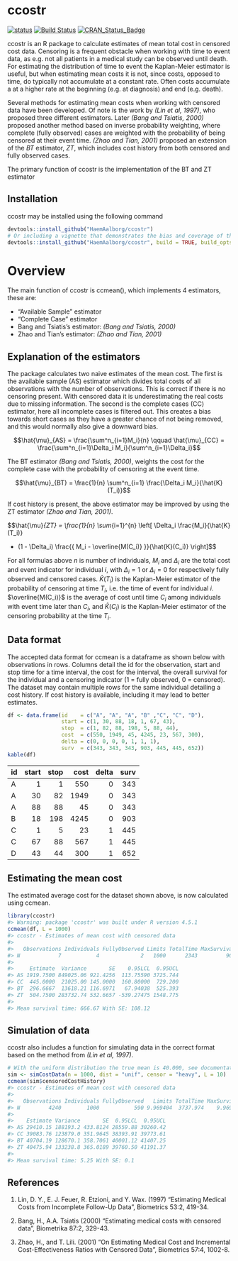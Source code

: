 
<!-- README.md is generated from README.Rmd. Please edit that file -->

# ccostr

[![status](http://joss.theoj.org/papers/0b9e631729dd9fadff3d6875e84ed954/status.svg)](http://joss.theoj.org/papers/0b9e631729dd9fadff3d6875e84ed954)
[![Build
Status](https://travis-ci.org/LarsHernandez/ccostr.svg?branch=master)](https://travis-ci.org/LarsHernandez/ccostr)
[![CRAN_Status_Badge](http://www.r-pkg.org/badges/version/ccostr)](https://cran.r-project.org/package=ccostr)

ccostr is an R package to calculate estimates of mean total cost in
censored cost data. Censoring is a frequent obstacle when working with
time to event data, as e.g. not all patients in a medical study can be
observed until death. For estimating the distribution of time to event
the Kaplan-Meier estimator is useful, but when estimating mean costs it
is not, since costs, opposed to time, do typically not accumulate at a
constant rate. Often costs accumulate a at a higher rate at the
beginning (e.g. at diagnosis) and end (e.g. death).

Several methods for estimating mean costs when working with censored
data have been developed. Of note is the work by *(Lin et al, 1997)*,
who proposed three different estimators. Later *(Bang and Tsiatis,
2000)* proposed another method based on inverse probability weighting,
where complete (fully observed) cases are weighted with the probability
of being censored at their event time. *(Zhao and Tian, 2001)* proposed
an extension of the $BT$ estimator, $ZT$, which includes cost history
from both censored and fully observed cases.

The primary function of ccostr is the implementation of the BT and ZT
estimator

## Installation

ccostr may be installed using the following command

``` r
devtools::install_github("HaemAalborg/ccostr")
# Or including a vignette that demonstrates the bias and coverage of the estimators
devtools::install_github("HaemAalborg/ccostr", build = TRUE, build_opts = c("--no-resave-data", "--no-manual"))
```

# Overview

The main function of ccostr is ccmean(), which implements 4 estimators,
these are:

- “Available Sample” estimator
- “Complete Case” estimator
- Bang and Tsiatis’s estimator: *(Bang and Tsiatis, 2000)*
- Zhao and Tian’s estimator: *(Zhao and Tian, 2001)*

## Explanation of the estimators

The package calculates two naive estimates of the mean cost. The first
is the available sample (AS) estimator which divides total costs of all
observations with the number of observations. This is correct if there
is no censoring present. With censored data it is underestimating the
real costs due to missing information. The second is the complete cases
(CC) estimator, here all incomplete cases is filtered out. This creates
a bias towards short cases as they have a greater chance of not being
removed, and this would normally also give a downward bias.

$$\hat{\mu}_{AS} = \frac{\sum^n_{i=1}M_i}{n} \qquad \hat{\mu}_{CC} = \frac{\sum^n_{i=1}\Delta_i M_i}{\sum^n_{i=1}\Delta_i}$$

The BT estimator *(Bang and Tsiatis, 2000)*, weights the cost for the
complete case with the probability of censoring at the event time.

$$\hat{\mu}_{BT} = \frac{1}{n} \sum^n_{i=1} \frac{\Delta_i M_i}{\hat{K}(T_i)}$$

If cost history is present, the above estimator may be improved by using
the ZT estimator *(Zhao and Tian, 2001)*.

$$\hat{\mu}_{ZT} = \frac{1}{n} \sum_{i=1}^{n} \left[ 
\Delta_i \frac{M_i}{\hat{K}(T_i)} 
+ (1 - \Delta_i) \frac{\{ M_i - \overline{M(C_i)} \}}{\hat{K}(C_i)} 
\right]$$

For all formulas above $n$ is number of individuals, $M_i$ and
$\Delta_i$ are the total cost and event indicator for individual $i$,
with $\Delta_i = 1$ or $\Delta_i = 0$ for respectively fully observed
and censored cases. $\hat{K}(T_i)$ is the Kaplan-Meier estimator of the
probability of censoring at time $T_i$, i.e. the time of event for
individual $i$. $\overline{M(C_i)}$ is the average of cost until time
$C_i$ among individuals with event time later than $C_i$, and
$\hat{K}(C_i)$ is the Kaplan-Meier estimator of the censoring
probability at the time $T_i$.

## Data format

The accepted data format for ccmean is a dataframe as shown below with
observations in rows. Columns detail the id for the observation, start
and stop time for a time interval, the cost for the interval, the
overall survival for the individual and a censoring indicator (1 = fully
observed, 0 = censored). The dataset may contain multiple rows for the
same individual detailing a cost history. If cost history is available,
including it may lead to better estimates.

``` r
df <- data.frame(id    = c("A", "A", "A", "B" ,"C", "C", "D"),
                 start = c(1, 30, 88, 18, 1, 67, 43),
                 stop  = c(1, 82, 88, 198, 5, 88, 44),
                 cost  = c(550, 1949, 45, 4245, 23, 567, 300),
                 delta = c(0, 0, 0, 0, 1, 1, 1),
                 surv  = c(343, 343, 343, 903, 445, 445, 652))
kable(df)
```

| id  | start | stop | cost | delta | surv |
|:----|------:|-----:|-----:|------:|-----:|
| A   |     1 |    1 |  550 |     0 |  343 |
| A   |    30 |   82 | 1949 |     0 |  343 |
| A   |    88 |   88 |   45 |     0 |  343 |
| B   |    18 |  198 | 4245 |     0 |  903 |
| C   |     1 |    5 |   23 |     1 |  445 |
| C   |    67 |   88 |  567 |     1 |  445 |
| D   |    43 |   44 |  300 |     1 |  652 |

## Estimating the mean cost

The estimated average cost for the dataset shown above, is now
calculated using ccmean.

``` r
library(ccostr)
#> Warning: package 'ccostr' was built under R version 4.5.1
ccmean(df, L = 1000)
#> ccostr - Estimates of mean cost with censored data
#> 
#>   Observations Individuals FullyObserved Limits TotalTime MaxSurvival
#> N            7           4             2   1000      2343         903
#> 
#>     Estimate  Variance       SE    0.95LCL  0.95UCL
#> AS 1919.7500 849025.06 921.4256  113.75590 3725.744
#> CC  445.0000  21025.00 145.0000  160.80000  729.200
#> BT  296.6667  13618.21 116.6971   67.94038  525.393
#> ZT  504.7500 283732.74 532.6657 -539.27475 1548.775
#> 
#> Mean survival time: 666.67 With SE: 108.12
```

## Simulation of data

ccostr also includes a function for simulating data in the correct
format based on the method from *(Lin et al, 1997)*.

``` r
# With the uniform distribution the true mean is 40.000, see documentation for further details.
sim <- simCostData(n = 1000, dist = "unif", censor = "heavy", L = 10)
ccmean(sim$censoredCostHistory)
#> ccostr - Estimates of mean cost with censored data
#> 
#>   Observations Individuals FullyObserved   Limits TotalTime MaxSurvival
#> N         4240        1000           590 9.969404  3737.974    9.969404
#> 
#>    Estimate Variance       SE  0.95LCL  0.95UCL
#> AS 29410.15 188193.2 433.8124 28559.88 30260.42
#> CC 39083.76 123879.0 351.9645 38393.91 39773.61
#> BT 40704.19 128670.1 358.7061 40001.12 41407.25
#> ZT 40475.94 133238.8 365.0189 39760.50 41191.37
#> 
#> Mean survival time: 5.25 With SE: 0.1
```

## References

1.  Lin, D. Y., E. J. Feuer, R. Etzioni, and Y. Wax. (1997) “Estimating
    Medical Costs from Incomplete Follow-Up Data”, Biometrics 53:2,
    419-34.

2.  Bang, H., A.A. Tsiatis (2000) “Estimating medical costs with
    censored data”, Biometrika 87:2, 329-43.

3.  Zhao, H., and T. Lili. (2001) “On Estimating Medical Cost and
    Incremental Cost-Effectiveness Ratios with Censored Data”,
    Biometrics 57:4, 1002-8.
